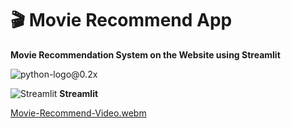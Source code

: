 # 🎬 Movie Recommend App 

**Movie Recommendation System on the Website using Streamlit**


![python-logo@0.2x](https://user-images.githubusercontent.com/92747017/198577803-72a7b18c-59a7-4b80-80a8-53a1e1d3f7c2.png)  

![Streamlit](https://user-images.githubusercontent.com/92747017/198578115-e4401e22-de75-4403-b89c-d2f6c92b6e4f.svg) **Streamlit**



[Movie-Recommend-Video.webm](https://user-images.githubusercontent.com/92747017/198575389-2e723f73-c79a-4b59-ab09-f2164ada9996.webm)
